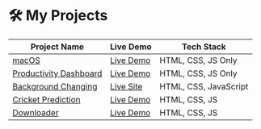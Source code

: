 # 🛠️ My Projects

| Project Name | Live Demo | Tech Stack |
|--------------|-----------|------------|
| [macOS](https://github.com/Arindam2003/macOS) | [Live Demo](https://arindam2003.github.io/macOS/) | HTML, CSS, JS Only |
| [Productivity Dashboard](https://github.com/Arindam2003/O-mega) | [Live Demo](...) | HTML, CSS, JS Only |
| [Background Changing](https://github.com/Arindam2003/background_color_change) | [Live Site](https://arindam2003.github.io/background_color_change/) | HTML, CSS, JavaScript |
| [Cricket Prediction](https://github.com/Arindam2003/CricForecast) | [Live Demo](https://arindam2003.github.io/CricForecast/) | HTML, CSS, JS |
| [Downloader](https://github.com/Arindam2003/DownloadX) | [Live Demo](https://arindam2003.github.io/DownloadX/) | HTML, CSS, JS |
